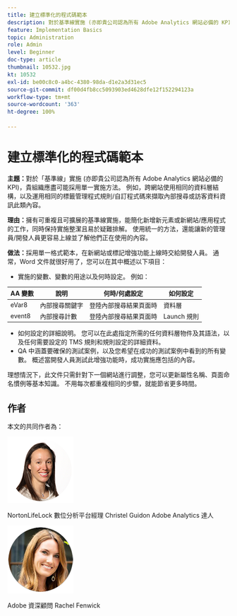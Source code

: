 ```yaml
---
title: 建立標準化的程式碼範本
description: 對於基準線實施 (亦即貴公司認為所有 Adobe Analytics 網站必備的 KPI)，貴組織應盡可能採用單一實施方法。
feature: Implementation Basics
topic: Administration
role: Admin
level: Beginner
doc-type: article
thumbnail: 10532.jpg
kt: 10532
exl-id: be00c8c0-a4bc-4380-98da-d1e2a3d31ec5
source-git-commit: df00d4fb8cc5093903ed4628dfe12f152294123a
workflow-type: tm+mt
source-wordcount: '363'
ht-degree: 100%

---
```


# 建立標準化的程式碼範本

**主題：**&#x200B;對於「基準線」實施 (亦即貴公司認為所有 Adobe Analytics 網站必備的 KPI)，貴組織應盡可能採用單一實施方法。 例如，跨網站使用相同的資料層結構，以及運用相同的標籤管理程式規則/自訂程式碼來擷取內部搜尋或訪客資料資訊此類內容。

**理由：**&#x200B;擁有可重複且可擴展的基準線實施，能簡化新增新元素或新網站/應用程式的工作，同時保持實施整潔且易於疑難排解。 使用統一的方法，還能讓新的管理員/開發人員更容易上線並了解他們正在使用的內容。

**做法：**&#x200B;採用單一格式範本，在新網站或標記增強功能上線時交給開發人員。 通常，Word 文件就很好用了，您可以在其中概述以下項目：

* 實施的變數、變數的用途以及何時設定。 例如：

| AA 變數 | 說明 | 何時/何處設定 | 如何設定 |
|--- |--- |--- |--- |
| eVar8 | 內部搜尋關鍵字 | 登陸內部搜尋結果頁面時 | 資料層 |
| event8 | 內部搜尋計數 | 登陸內部搜尋結果頁面時 | Launch 規則 |

* 如何設定的詳細說明。 您可以在此處指定所需的任何資料層物件及其語法，以及任何需要設定的 TMS 規則和規則設定的詳細資料。
* QA 中涵蓋要確保的測試案例，以及您希望在成功的測試案例中看到的所有變數。 概述當開發人員測試此增強功能時，成功實施應包括的內容。

理想情況下，此文件只需針對下一個網站進行調整，您可以更新屬性名稱、頁面命名慣例等基本知識。 不用每次都重複相同的步驟，就能節省更多時間。

## 作者

本文的共同作者為：

![Christel Guidon](assets/Christel-Headshot-150.png)

NortonLifeLock 數位分析平台經理 Christel Guidon
Adobe Analytics 達人

![Rachel Fenwick](assets/Rachel-Fenwick-150.png)

Adobe 資深顧問 Rachel Fenwick

